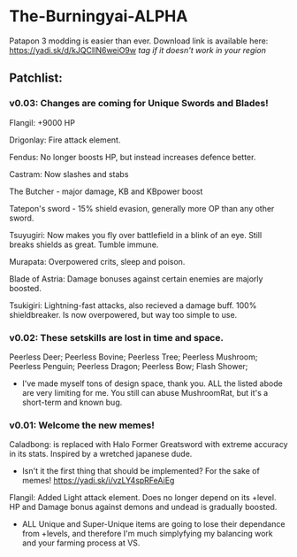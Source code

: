 # The-Burningyai-ALPHA
Patapon 3 modding is easier than ever.
Download link is available here: https://yadi.sk/d/kJQCIlN6weiO9w
*tag if it doesn't work in your region*
###
Patchlist:
-----

### v0.03: Changes are coming for Unique Swords and Blades!
Flangil: +9000 HP

Drigonlay: Fire attack element.

Fendus: No longer boosts HP, but instead increases defence better.

Castram: Now slashes and stabs

The Butcher - major damage, KB and KBpower boost

Tatepon's sword - 15% shield evasion, generally more OP than any other sword.

Tsuyugiri: Now makes you fly over battlefield in a blink of an eye. Still breaks shields as great. Tumble immune.

Murapata: Overpowered crits, sleep and poison.

Blade of Astria: Damage bonuses against certain enemies are majorly boosted.

Tsukigiri: Lightning-fast attacks, also recieved a damage buff. 100% shieldbreaker. Is now overpowered, but way too simple to use.

### v0.02: These setskills are lost in time and space.
Peerless Deer;
Peerless Bovine;
Peerless Tree;
Peerless Mushroom;
Peerless Penguin;
Peerless Dragon;
Peerless Bow;
Flash Shower;
 - I've made myself tons of design space, thank you. ALL the listed abode are very limiting for me. You still can abuse MushroomRat, but it's a short-term and known bug.

###  v0.01: Welcome the new memes!

Caladbong: is replaced with Halo Former Greatsword with extreme accuracy in its stats. Inspired by a wretched japanese dude.
 - Isn't it the first thing that should be implemented? For the sake of memes! https://yadi.sk/i/vzLY4spRFeAiEg
 
Flangil:   Added Light attack element. Does no longer depend on its +level. HP and Damage bonus against demons and undead is gradually boosted.
 - ALL Unique and Super-Unique items are going to lose their dependance from +levels, and therefore I'm much simplyfying my balancing work and your farming process at VS.
